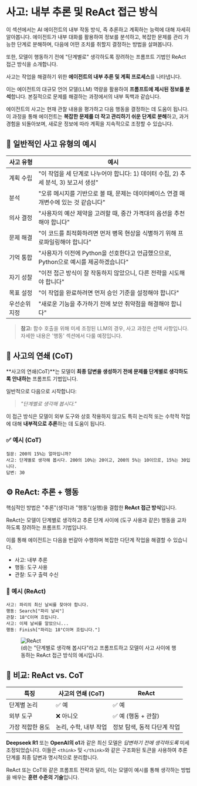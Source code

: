 # 사고: 내부 추론 및 ReAct 접근 방식

<Tip>

이 섹션에서는 AI 에이전트의 내부 작동 방식, 즉 추론하고 계획하는 능력에 대해 자세히 알아봅니다. 에이전트가 내부 대화를 활용하여 정보를 분석하고, 복잡한 문제를 관리 가능한 단계로 분해하며, 다음에 어떤 조치를 취할지 결정하는 방법을 살펴봅니다.

또한, 모델이 행동하기 전에 "단계별로" 생각하도록 장려하는 프롬프트 기법인 ReAct 접근 방식을 소개합니다.

</Tip>

사고는 작업을 해결하기 위한 **에이전트의 내부 추론 및 계획 프로세스**를 나타냅니다.

이는 에이전트의 대규모 언어 모델(LLM) 역량을 활용하여 **프롬프트에 제시된 정보를 분석**합니다. 본질적으로 문제를 해결하는 과정에서의 내부 독백과 같습니다.

에이전트의 사고는 현재 관찰 내용을 평가하고 다음 행동을 결정하는 데 도움이 됩니다. 이 과정을 통해 에이전트는 **복잡한 문제를 더 작고 관리하기 쉬운 단계로 분해**하고, 과거 경험을 되돌아보며, 새로운 정보에 따라 계획을 지속적으로 조정할 수 있습니다.

## 🧠 일반적인 사고 유형의 예시

| 사고 유형        | 예시                                                                                             |
|--------------------|----------------------------------------------------------------------------------------------------|
| 계획 수립          | "이 작업을 세 단계로 나누어야 합니다: 1) 데이터 수집, 2) 추세 분석, 3) 보고서 생성" |
| 분석               | "오류 메시지를 기반으로 볼 때, 문제는 데이터베이스 연결 매개변수에 있는 것 같습니다" |
| 의사 결정          | "사용자의 예산 제약을 고려할 때, 중간 가격대의 옵션을 추천해야 합니다"                               |
| 문제 해결          | "이 코드를 최적화하려면 먼저 병목 현상을 식별하기 위해 프로파일링해야 합니다"                       |
| 기억 통합          | "사용자가 이전에 Python을 선호한다고 언급했으므로, Python으로 예시를 제공하겠습니다"           |
| 자기 성찰          | "이전 접근 방식이 잘 작동하지 않았으니, 다른 전략을 시도해야 합니다"                               |
| 목표 설정          | "이 작업을 완료하려면 먼저 승인 기준을 설정해야 합니다"                                           |
| 우선순위 지정        | "새로운 기능을 추가하기 전에 보안 취약점을 해결해야 합니다"                                       |

> **참고:** 함수 호출을 위해 미세 조정된 LLM의 경우, 사고 과정은 선택 사항입니다. 자세한 내용은 '행동' 섹션에서 다룰 예정입니다.

## 🔗 사고의 연쇄 (CoT)

**사고의 연쇄(CoT)**는 모델이 **최종 답변을 생성하기 전에 문제를 단계별로 생각하도록 안내하는** 프롬프트 기법입니다.

일반적으로 다음으로 시작합니다:
> *"단계별로 생각해 봅시다."*

이 접근 방식은 모델이 외부 도구와 상호 작용하지 않고도 특히 논리적 또는 수학적 작업에 대해 **내부적으로 추론**하는 데 도움이 됩니다.

### ✅ 예시 (CoT)
```
질문: 200의 15%는 얼마입니까?
사고: 단계별로 생각해 봅시다. 200의 10%는 20이고, 200의 5%는 10이므로, 15%는 30입니다.
답변: 30
```

## ⚙️ ReAct: 추론 + 행동

핵심적인 방법은 "추론"(생각)과 "행동"(실행)을 결합한 **ReAct 접근 방식**입니다.

ReAct는 모델이 단계별로 생각하고 추론 단계 사이에 (도구 사용과 같은) 행동을 교차하도록 장려하는 프롬프트 기법입니다.

이를 통해 에이전트는 다음을 번갈아 수행하며 복잡한 다단계 작업을 해결할 수 있습니다.
- 사고: 내부 추론
- 행동: 도구 사용
- 관찰: 도구 출력 수신

### 🔄 예시 (ReAct)
```
사고: 파리의 최신 날씨를 찾아야 합니다.
행동: Search["파리 날씨"]
관찰: 18°C이며 흐립니다.
사고: 이제 날씨를 알았으니...
행동: Finish["파리는 18°C이며 흐립니다."]
```

<figure>
  <img src="https://huggingface.co/datasets/agents-course/course-images/resolve/main/en/unit1/ReAct.png" alt="ReAct"/>
  <figcaption>
    (d)는 "단계별로 생각해 봅시다"라고 프롬프트하고 모델이 사고 사이에 행동하는 ReAct 접근 방식의 예시입니다.
  </figcaption>
</figure>

## 🔁 비교: ReAct vs. CoT

| 특징                 | 사고의 연쇄 (CoT)      | ReAct                               |
|----------------------|-----------------------------|-------------------------------------|
| 단계별 논리          | ✅ 예                       | ✅ 예                               |
| 외부 도구            | ❌ 아니오                   | ✅ 예 (행동 + 관찰)                 |
| 가장 적합한 용도     | 논리, 수학, 내부 작업       | 정보 탐색, 동적 다단계 작업         |

<Tip>

**Deepseek R1** 또는 **OpenAI의 o1**과 같은 최신 모델은 *답변하기 전에 생각하도록* 미세 조정되었습니다. 이들은 `<think>` 및 `</think>`와 같은 구조화된 토큰을 사용하여 추론 단계를 최종 답변과 명시적으로 분리합니다.

ReAct 또는 CoT와 같은 프롬프트 전략과 달리, 이는 모델이 예시를 통해 생각하는 방법을 배우는 **훈련 수준의 기술**입니다.

</Tip>